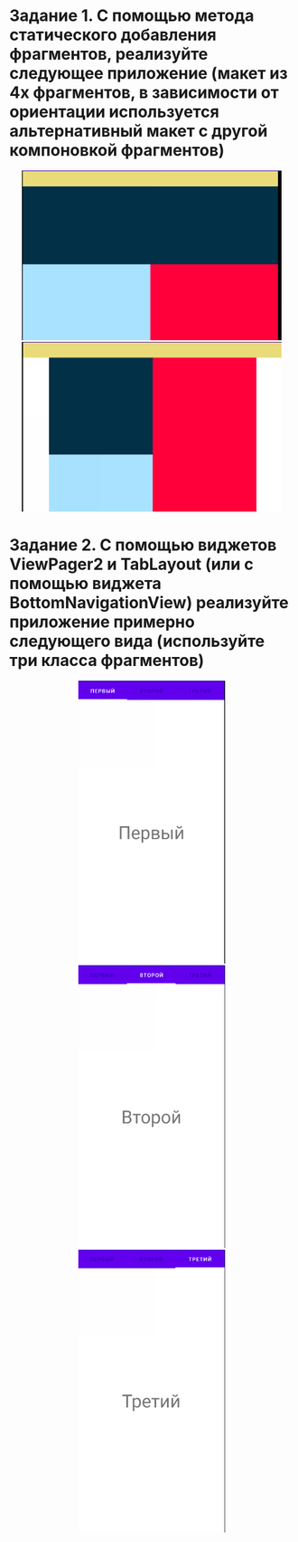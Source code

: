 # Задание 1. С помощью метода статического добавления фрагментов, реализуйте следующее приложение (макет из 4х фрагментов, в зависимости от ориентации используется альтернативный макет с другой компоновкой фрагментов)
<p align="center">
  <img width="460" height="300" src="https://github.com/VladislavKulik/android/blob/main/lab5/img/Screenshot_9.png">
  <img width="460" height="300" src="https://github.com/VladislavKulik/android/blob/main/lab5/img/Screenshot_10.png">
</p>

# Задание 2. С помощью виджетов ViewPager2 и TabLayout (или с помощью виджета BottomNavigationView) реализуйте приложение примерно следующего вида (используйте три класса фрагментов)
<p align="center">
  <img width="260" height="500" src="https://github.com/VladislavKulik/android/blob/main/lab5/img/Screenshot_11.png">
  <img width="260" height="500" src="https://github.com/VladislavKulik/android/blob/main/lab5/img/Screenshot_12.png">
  <img width="260" height="500" src="https://github.com/VladislavKulik/android/blob/main/lab5/img/Screenshot_14.png">
</p>
